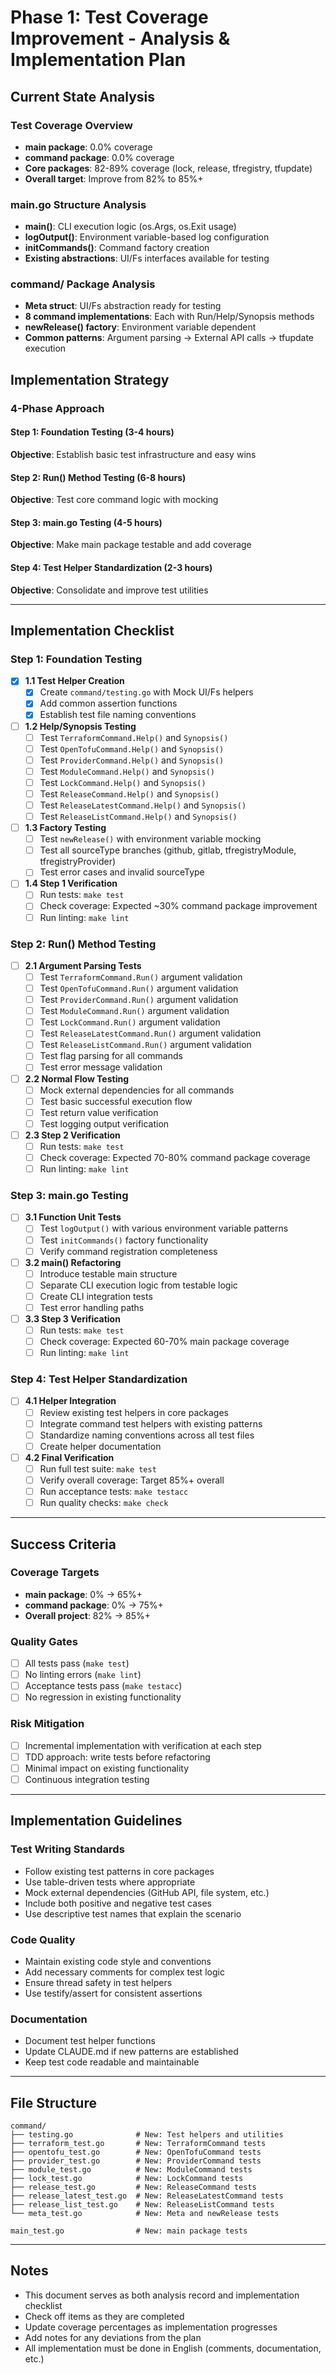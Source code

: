 # Phase 1: Test Coverage Improvement - Analysis & Implementation Plan

## Current State Analysis

### Test Coverage Overview
- **main package**: 0.0% coverage
- **command package**: 0.0% coverage  
- **Core packages**: 82-89% coverage (lock, release, tfregistry, tfupdate)
- **Overall target**: Improve from 82% to 85%+

### main.go Structure Analysis
- **main()**: CLI execution logic (os.Args, os.Exit usage)
- **logOutput()**: Environment variable-based log configuration
- **initCommands()**: Command factory creation
- **Existing abstractions**: UI/Fs interfaces available for testing

### command/ Package Analysis
- **Meta struct**: UI/Fs abstraction ready for testing
- **8 command implementations**: Each with Run/Help/Synopsis methods
- **newRelease() factory**: Environment variable dependent
- **Common patterns**: Argument parsing → External API calls → tfupdate execution

## Implementation Strategy

### 4-Phase Approach

#### Step 1: Foundation Testing (3-4 hours)
**Objective**: Establish basic test infrastructure and easy wins

#### Step 2: Run() Method Testing (6-8 hours)  
**Objective**: Test core command logic with mocking

#### Step 3: main.go Testing (4-5 hours)
**Objective**: Make main package testable and add coverage

#### Step 4: Test Helper Standardization (2-3 hours)
**Objective**: Consolidate and improve test utilities

---

## Implementation Checklist

### Step 1: Foundation Testing
- [x] **1.1 Test Helper Creation**
  - [x] Create `command/testing.go` with Mock UI/Fs helpers
  - [x] Add common assertion functions
  - [x] Establish test file naming conventions
  
- [ ] **1.2 Help/Synopsis Testing**
  - [ ] Test `TerraformCommand.Help()` and `Synopsis()`
  - [ ] Test `OpenTofuCommand.Help()` and `Synopsis()`
  - [ ] Test `ProviderCommand.Help()` and `Synopsis()`
  - [ ] Test `ModuleCommand.Help()` and `Synopsis()`
  - [ ] Test `LockCommand.Help()` and `Synopsis()`
  - [ ] Test `ReleaseCommand.Help()` and `Synopsis()`
  - [ ] Test `ReleaseLatestCommand.Help()` and `Synopsis()`
  - [ ] Test `ReleaseListCommand.Help()` and `Synopsis()`
  
- [ ] **1.3 Factory Testing**
  - [ ] Test `newRelease()` with environment variable mocking
  - [ ] Test all sourceType branches (github, gitlab, tfregistryModule, tfregistryProvider)
  - [ ] Test error cases and invalid sourceType
  
- [ ] **1.4 Step 1 Verification**
  - [ ] Run tests: `make test`
  - [ ] Check coverage: Expected ~30% command package improvement
  - [ ] Run linting: `make lint`

### Step 2: Run() Method Testing
- [ ] **2.1 Argument Parsing Tests**
  - [ ] Test `TerraformCommand.Run()` argument validation
  - [ ] Test `OpenTofuCommand.Run()` argument validation
  - [ ] Test `ProviderCommand.Run()` argument validation
  - [ ] Test `ModuleCommand.Run()` argument validation
  - [ ] Test `LockCommand.Run()` argument validation
  - [ ] Test `ReleaseLatestCommand.Run()` argument validation
  - [ ] Test `ReleaseListCommand.Run()` argument validation
  - [ ] Test flag parsing for all commands
  - [ ] Test error message validation
  
- [ ] **2.2 Normal Flow Testing**
  - [ ] Mock external dependencies for all commands
  - [ ] Test basic successful execution flow
  - [ ] Test return value verification
  - [ ] Test logging output verification
  
- [ ] **2.3 Step 2 Verification**
  - [ ] Run tests: `make test`
  - [ ] Check coverage: Expected 70-80% command package coverage
  - [ ] Run linting: `make lint`

### Step 3: main.go Testing
- [ ] **3.1 Function Unit Tests**
  - [ ] Test `logOutput()` with various environment variable patterns
  - [ ] Test `initCommands()` factory functionality
  - [ ] Verify command registration completeness
  
- [ ] **3.2 main() Refactoring**
  - [ ] Introduce testable main structure
  - [ ] Separate CLI execution logic from testable logic
  - [ ] Create CLI integration tests
  - [ ] Test error handling paths
  
- [ ] **3.3 Step 3 Verification**
  - [ ] Run tests: `make test`
  - [ ] Check coverage: Expected 60-70% main package coverage
  - [ ] Run linting: `make lint`

### Step 4: Test Helper Standardization
- [ ] **4.1 Helper Integration**
  - [ ] Review existing test helpers in core packages
  - [ ] Integrate command test helpers with existing patterns
  - [ ] Standardize naming conventions across all test files
  - [ ] Create helper documentation
  
- [ ] **4.2 Final Verification**
  - [ ] Run full test suite: `make test`
  - [ ] Verify overall coverage: Target 85%+ overall
  - [ ] Run acceptance tests: `make testacc`
  - [ ] Run quality checks: `make check`

---

## Success Criteria

### Coverage Targets
- **main package**: 0% → 65%+
- **command package**: 0% → 75%+
- **Overall project**: 82% → 85%+

### Quality Gates
- [ ] All tests pass (`make test`)
- [ ] No linting errors (`make lint`)
- [ ] Acceptance tests pass (`make testacc`)
- [ ] No regression in existing functionality

### Risk Mitigation
- [ ] Incremental implementation with verification at each step
- [ ] TDD approach: write tests before refactoring
- [ ] Minimal impact on existing functionality
- [ ] Continuous integration testing

---

## Implementation Guidelines

### Test Writing Standards
- Follow existing test patterns in core packages
- Use table-driven tests where appropriate
- Mock external dependencies (GitHub API, file system, etc.)
- Include both positive and negative test cases
- Use descriptive test names that explain the scenario

### Code Quality
- Maintain existing code style and conventions
- Add necessary comments for complex test logic
- Ensure thread safety in test helpers
- Use testify/assert for consistent assertions

### Documentation
- Document test helper functions
- Update CLAUDE.md if new patterns are established
- Keep test code readable and maintainable

---

## File Structure

```
command/
├── testing.go              # New: Test helpers and utilities
├── terraform_test.go       # New: TerraformCommand tests
├── opentofu_test.go        # New: OpenTofuCommand tests
├── provider_test.go        # New: ProviderCommand tests
├── module_test.go          # New: ModuleCommand tests
├── lock_test.go            # New: LockCommand tests
├── release_test.go         # New: ReleaseCommand tests
├── release_latest_test.go  # New: ReleaseLatestCommand tests
├── release_list_test.go    # New: ReleaseListCommand tests
└── meta_test.go            # New: Meta and newRelease tests

main_test.go                # New: main package tests
```

---

## Notes

- This document serves as both analysis record and implementation checklist
- Check off items as they are completed
- Update coverage percentages as implementation progresses
- Add notes for any deviations from the plan
- All implementation must be done in English (comments, documentation, etc.)